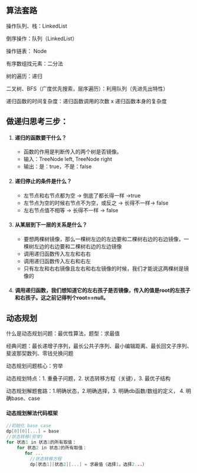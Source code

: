 ## 算法套路

操作队列、栈：LinkedList

倒序操作：队列（LinkedList）

操作链表： Node

有序数组找元素：二分法

树的遍历：递归

二叉树、BFS（广度优先搜索，层序遍历）：利用队列（先进先出特性）





递归函数的时间复杂度：递归函数调用的次数 x 递归函数本身的复杂度

## 做递归思考三步：

1. #### 递归的函数要干什么？

   - 函数的作用是判断传入的两个树是否镜像。
   - 输入：TreeNode left, TreeNode right
   - 输出：是：true，不是：false

2. #### 递归停止的条件是什么？

   - 左节点和右节点都为空 -> 倒底了都长得一样 ->true
   - 左节点为空的时候右节点不为空，或反之 -> 长得不一样-> false
   - 左右节点值不相等 -> 长得不一样 -> false

3. #### 从某层到下一层的关系是什么？

   - 要想两棵树镜像，那么一棵树左边的左边要和二棵树右边的右边镜像，一棵树左边的右边要和二棵树右边的左边镜像
   - 调用递归函数传入左左和右右
   - 调用递归函数传入左右和右左
   - 只有左左和右右镜像且左右和右左镜像的时候，我们才能说这两棵树是镜像的

4. #### 调用递归函数，我们想知道它的左右孩子是否镜像，传入的值是root的左孩子和右孩子。这之前记得判个root==null。





## 动态规划

什么是动态规划问题：最优性算法，题型：求最值

经典问题：最长递增子序列，最长公共子序列、最小编辑距离、最长回文子序列、斐波那契数列、零钱兑换问题

动态规划问题核心：穷举

动态规划特点：1. 重叠子问题，2. 状态转移方程（关键），3. 最优子结构

动态规划解题套路：1.明确状态，2.明确选择，3. 明确db函数/数组的定义， 4. 明确base、case



#### 动态规划解法代码框架

```c
//初始化 base case
dp[0][0][...] = base
//状态转移(穷举)
for 状态1 in 状态1的所有取值：
    for 状态2 in 状态2的所有取值：
       for ...
         //状态转移方程
         dp[状态1][状态2][...] = 求最值（选择1，选择2...）
```



